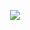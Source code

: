 <p align="center">
  <a href="https://github.com/majabojarska">
    <img  src="https://github-readme-stats.vercel.app/api?username=majabojarska&count_private=true&show_icons=true&theme=dark&icon_color=FFFFFFFF"/>
  </a>
</p>
